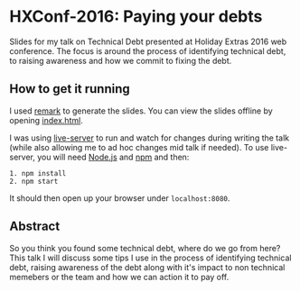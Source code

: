 # HXConf-2016: Paying your debts

Slides for my talk on Technical Debt presented at Holiday Extras 2016 web conference.
The focus is around the process of identifying technical debt, to raising awareness and how we commit to fixing the debt.

## How to get it running

I used [remark](https://github.com/gnab/remark) to generate the slides.
You can view the slides offline by opening [index.html](/index.html).

I was using [live-server](https://github.com/tapio/live-server) to run and watch for changes during writing the talk (while also allowing me to ad hoc changes mid talk if needed).
To use live-server, you will need [Node.js](https://nodejs.org/en/) and [npm](https://www.npmjs.com/) and then:

```
1. npm install
2. npm start
```

It should then open up your browser under `localhost:8080`.

## Abstract

So you think you found some technical debt, where do we go from here?
This talk I will discuss some tips I use in the process of identifying technical debt, raising awareness of the debt along with it's impact to non technical memebers or the team and how we can action it to pay off.
